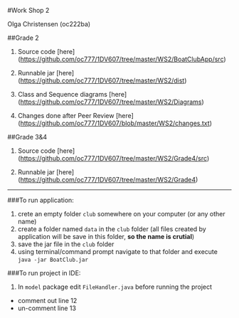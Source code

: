 
#Work Shop 2

Olga Christensen (oc222ba)


##Grade 2  

1. Source code [here] (https://github.com/oc777/1DV607/tree/master/WS2/BoatClubApp/src)

2. Runnable jar [here] (https://github.com/oc777/1DV607/tree/master/WS2/dist)

3. Class and Sequence diagrams [here] (https://github.com/oc777/1DV607/tree/master/WS2/Diagrams)

4. Changes done after Peer Review [here] (https://github.com/oc777/1DV607/blob/master/WS2/changes.txt)


##Grade 3&4

1. Source code [here] (https://github.com/oc777/1DV607/tree/master/WS2/Grade4/src) 

2. Runnable jar [here] (https://github.com/oc777/1DV607/tree/master/WS2/Grade4)


***

###To run application:  

1. crete an empty folder ```club``` somewhere on your computer (or any other name)    
2. create a folder named ```data``` in the ```club``` folder (all files created by application will be save in this folder, __so the name is crutial__)   
3. save the jar file in the ```club``` folder  
4. using terminal/command prompt navigate to that folder and execute  
`java -jar BoatClub.jar `  


###To run project in IDE:

1. In `model` package edit `FileHandler.java` before running the project  
  * comment out line 12  
  * un-comment line 13  
